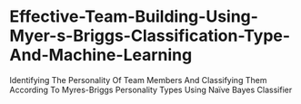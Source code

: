 # Effective-Team-Building-Using-Myer-s-Briggs-Classification-Type-And-Machine-Learning
Identifying The Personality Of Team Members And Classifying Them According To Myres-Briggs Personality Types Using Naïve Bayes Classifier 
